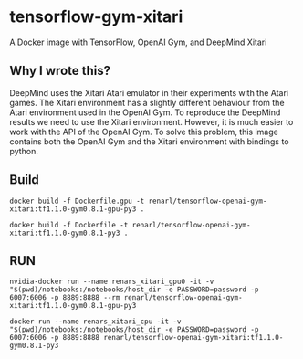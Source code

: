 # tensorflow-gym-xitari
A Docker image with TensorFlow, OpenAI Gym, and DeepMind Xitari

## Why I wrote this?
DeepMind uses the Xitari Atari emulator in their experiments with the Atari games. The Xitari environment has a slightly different behaviour from the Atari environment used in the OpenAI Gym. To reproduce the DeepMind results we need to use the Xitari environment. However, it is much easier to work with the API of the OpenAI Gym. To solve this problem, this image contains both the OpenAI Gym and the Xitari environment with bindings to python.

## Build
`docker build -f Dockerfile.gpu -t renarl/tensorflow-openai-gym-xitari:tf1.1.0-gym0.8.1-gpu-py3 .`

`docker build -f Dockerfile -t renarl/tensorflow-openai-gym-xitari:tf1.1.0-gym0.8.1-py3 .`

## RUN
`nvidia-docker run --name renars_xitari_gpu0 -it -v "$(pwd)/notebooks:/notebooks/host_dir -e PASSWORD=password -p 6007:6006 -p 8889:8888 --rm renarl/tensorflow-openai-gym-xitari:tf1.1.0-gym0.8.1-gpu-py3`

`docker run --name renars_xitari_cpu -it -v "$(pwd)/notebooks:/notebooks/host_dir -e PASSWORD=password -p 6007:6006 -p 8889:8888 renarl/tensorflow-openai-gym-xitari:tf1.1.0-gym0.8.1-py3`